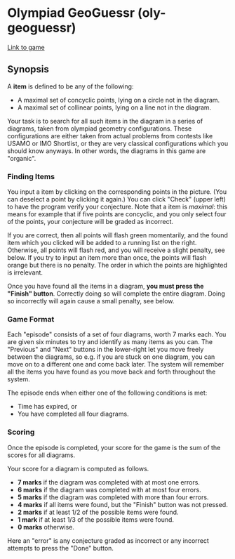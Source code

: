 # Olympiad GeoGuessr (oly-geoguessr)

[Link to game](http://www.mit.edu/~evanchen/guessr/index.html)

## Synopsis

A **item** is defined to be any of the following:

+ A maximal set of concyclic points, lying on a circle not in the diagram.
+ A maximal set of collinear points, lying on a line not in the diagram.

Your task is to search for all such items in the diagram in a series of diagrams,
taken from olympiad geometry configurations.
These configurations are either taken from actual problems from contests like
USAMO or IMO Shortlist, or they are very classical configurations which you
should know anyways. In other words, the diagrams in this game are "organic".

### Finding Items

You input a item by clicking on the corresponding points in the picture.
(You can deselect a point by clicking it again.)
You can click "Check" (upper left) to have the program verify
your conjecture.  Note that a item is *maximal*:
this means for example that if five points are concyclic, and
you only select four of the points, your conjecture will be
graded as incorrect.

If you are correct, then all points will flash green momentarily,
and the found item which you clicked will be added to a
running list on the right.  Otherwise, all points will flash red,
and you will receive a slight penalty, see below.
If you try to input an item more than once,
the points will flash orange but there is no penalty.
The order in which the points are highlighted is irrelevant.

Once you have found all the items in a diagram,
**you must press the "Finish" button**.
Correctly doing so will complete the entire diagram.
Doing so incorrectly will again cause a small penalty, see below.

### Game Format

Each "episode" consists of a set of four diagrams, worth 7 marks each.
You are given six minutes to try and identify as many items as you can.
The "Previous" and "Next" buttons in the lower-right let you move
freely between the diagrams, so e.g. if you are stuck on one diagram,
you can move on to a different one and come back later.
The system will remember all the items you have found as you move
back and forth throughout the system.

The episode ends when either one of the following conditions is met:

+ Time has expired, or
+ You have completed all four diagrams.

### Scoring

Once the episode is completed,
your score for the game is the sum of the scores for all diagrams.

Your score for a diagram is computed as follows.

+ **7 marks** if the diagram was completed with at most one errors.
+ **6 marks** if the diagram was completed with at most four errors.
+ **5 marks** if the diagram was completed with more than four errors.
+ **4 marks** if all items were found,
  but the "Finish" button was not pressed.
+ **2 marks** if at least 1/2 of the possible items were found.
+ **1 mark** if at least 1/3 of the possible items were found.
+ **0 marks** otherwise.

Here an "error" is any conjecture graded as incorrect
or any incorrect attempts to press the "Done" button.
